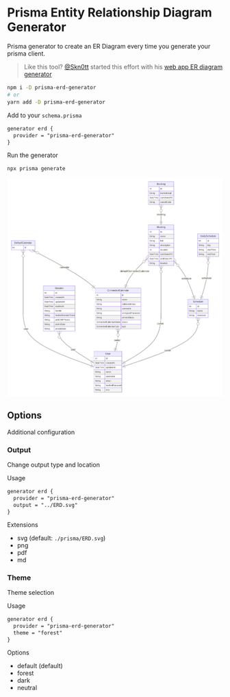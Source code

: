 # Prisma Entity Relationship Diagram Generator

Prisma generator to create an ER Diagram every time you generate your prisma client.

> Like this tool? [@Skn0tt](https://github.com/Skn0tt) started this effort with his [web app ER diagram generator](https://prisma-erd.simonknott.de/)

```bash
npm i -D prisma-erd-generator
# or
yarn add -D prisma-erd-generator
```

Add to your `schema.prisma`

```prisma
generator erd {
  provider = "prisma-erd-generator"
}
```

Run the generator

```bash
npx prisma generate
```

![Example ER Diagram](https://raw.githubusercontent.com/keonik/prisma-erd-generator/main/ERD.svg)

## Options

Additional configuration

### Output

Change output type and location

Usage

```prisma
generator erd {
  provider = "prisma-erd-generator"
  output = "../ERD.svg"
}
```

Extensions

- svg (default: `./prisma/ERD.svg`)
- png
- pdf
- md
### Theme

Theme selection

Usage

```prisma
generator erd {
  provider = "prisma-erd-generator"
  theme = "forest"
}
```

Options

- default (default)
- forest
- dark
- neutral
